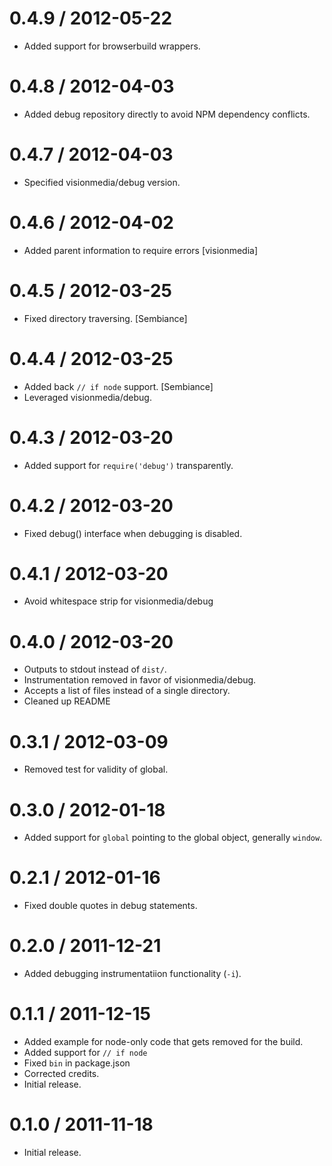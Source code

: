 
0.4.9 / 2012-05-22
==================

  * Added support for browserbuild wrappers.

0.4.8 / 2012-04-03
==================

  * Added debug repository directly to avoid NPM dependency conflicts.

0.4.7 / 2012-04-03
==================

 * Specified visionmedia/debug version.

0.4.6 / 2012-04-02
==================

  * Added parent information to require errors [visionmedia]

0.4.5 / 2012-03-25
==================

  * Fixed directory traversing. [Sembiance]

0.4.4 / 2012-03-25
==================

  * Added back `// if node` support. [Sembiance]
  * Leveraged visionmedia/debug.

0.4.3 / 2012-03-20
==================

  * Added support for `require('debug')` transparently.

0.4.2 / 2012-03-20
==================

  * Fixed debug() interface when debugging is disabled.

0.4.1 / 2012-03-20
==================

  * Avoid whitespace strip for visionmedia/debug

0.4.0 / 2012-03-20
==================

  * Outputs to stdout instead of `dist/`.
  * Instrumentation removed in favor of visionmedia/debug.
  * Accepts a list of files instead of a single directory.
  * Cleaned up README

0.3.1 / 2012-03-09
==================

  * Removed test for validity of global.

0.3.0 / 2012-01-18
==================

  * Added support for `global` pointing to the global object, generally
    `window`.

0.2.1 / 2012-01-16
==================

  * Fixed double quotes in debug statements.

0.2.0 / 2011-12-21
==================

  * Added debugging instrumentatiion functionality (`-i`).

0.1.1 / 2011-12-15
==================

  * Added example for node-only code that gets removed for the build.
  * Added support for `// if node`
  * Fixed `bin` in package.json
  * Corrected credits.
  * Initial release.

0.1.0 / 2011-11-18
==================

  * Initial release.
